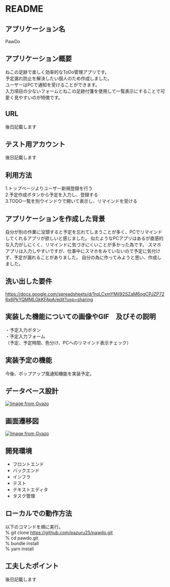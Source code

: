 # README

## アプリケーション名
PawDo

## アプリケーション概要

ねこの足跡で楽しく効率的なToDo管理アプリです。  
予定漏れ防止を解決したい個人のため作成しました。  
ユーザーはPCで通知を受けることができます。  
入力項目の少ないフォームとねこの足跡付箋を使用して一覧表示にすることで可愛く見やすいのが特徴です。

## URL
後日記載します

## テスト用アカウント
後日記載します

## 利用方法
1.トップページよりユーザー新規登録を行う  
2.予定作成ボタンから予定を入力し、登録する  
3.TODO一覧を別ウインドウで開いて表示し、リマインドを受ける

## アプリケーションを作成した背景
自分が別の作業に没頭すると予定を忘れてしまうことが多く、PCでリマインドしてくれるアプリが欲しいと感じました。
似たようなPCアプリはあるが直感的な入力がしにくく、リマインドに気づきにくいことが多かった為です。
スマホアプリは入力しやすいですが、仕事中にスマホをみていないので予定に気付けず、予定が漏れることがありました。
自分の為に作ってみようと思い、作成しました。

## 洗い出した要件
https://docs.google.com/spreadsheets/d/1rqLCxmYMil92SZaM6ogCPJZP726x6PkYQMMLGkKFApA/edit?usp=sharing

## 実装した機能についての画像やGIF　及びその説明
・予定入力ボタン  
・予定入力フォーム  
（予定、予定時間、色分け、PCへのリマインド表示チェック）

## 実装予定の機能
今後、ポップアップ風通知機能を実装予定。

## データベース設計
[![Image from Gyazo](https://i.gyazo.com/ffd4c3866cfa4343a5ebe2bb8f870dc2.png)](https://gyazo.com/ffd4c3866cfa4343a5ebe2bb8f870dc2)

## 画面遷移図
[![Image from Gyazo](https://i.gyazo.com/990f141051908c45b8304306bbb01836.png)](https://gyazo.com/990f141051908c45b8304306bbb01836)


## 開発環境
- フロントエンド
- バックエンド
- インフラ
- テスト
- テキストエディタ
- タスク管理

## ローカルでの動作方法
以下のコマンドを順に実行。  
% git clone https://github.com/pazuru25/pawdo.git  
% cd pawdo.git  
% bundle install  
% yarn install  


## 工夫したポイント
後日記載します